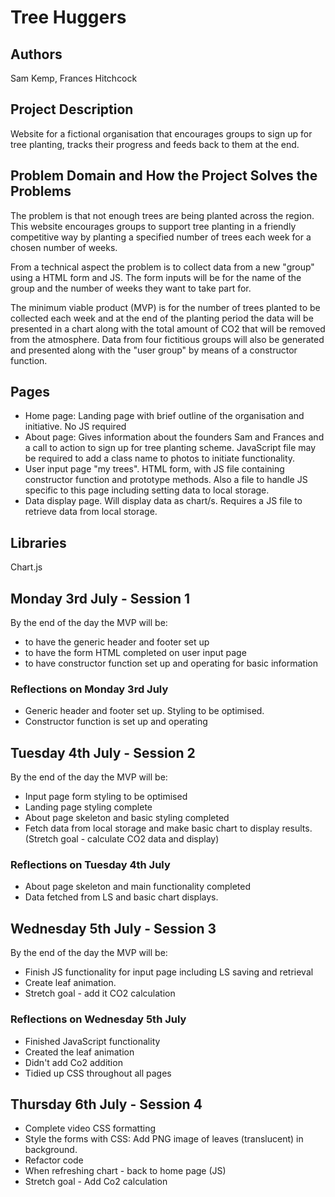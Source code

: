 # Tree Huggers

## Authors

Sam Kemp,
Frances Hitchcock

## Project Description

Website for a fictional organisation that encourages groups to sign up for tree planting, tracks their progress and feeds back to them at the end.

## Problem Domain and How the Project Solves the Problems

The problem is that not enough trees are being planted across the region. This website encourages groups to support tree planting in a friendly competitive way by planting a specified number of trees each week for a chosen number of weeks.

From a technical aspect the problem is to collect data from a new "group" using a HTML form and JS. The form inputs will be for the name of the group and the number of weeks they want to take part for.

The minimum viable product (MVP) is for the number of trees planted to be collected each week and at the end of the planting period the data will be presented in a chart along with the total amount of CO2 that will be removed from the atmosphere. Data from four fictitious groups will also be generated and presented along with the "user group" by means of a constructor function.

## Pages

- Home page: Landing page with brief outline of the organisation and initiative. No JS required
- About page: Gives information about the founders Sam and Frances and a call to action to sign up for tree planting scheme. JavaScript file may be required to add a class name to photos to initiate functionality.
- User input page "my trees". HTML form, with JS file containing constructor function and prototype methods. Also a file to handle JS specific to this page including setting data to local storage.
- Data display page. Will display data as chart/s. Requires a JS file to retrieve data from local storage.

## Libraries

Chart.js

## Monday 3rd July - Session 1

By the end of the day the MVP will be:

- to have the generic header and footer set up
- to have the form HTML completed on user input page
- to have constructor function set up and operating for basic information

### Reflections on Monday 3rd July

- Generic header and footer set up. Styling to be optimised.
- Constructor function is set up and operating

## Tuesday 4th July - Session 2

By the end of the day the MVP will be:

- Input page form styling to be optimised
- Landing page styling complete
- About page skeleton and basic styling completed
- Fetch data from local storage and make basic chart to display results. (Stretch goal - calculate CO2 data and display)

### Reflections on Tuesday 4th July

- About page skeleton and main functionality completed
- Data fetched from LS and basic chart displays.

## Wednesday 5th July - Session 3

By the end of the day the MVP will be:

- Finish JS functionality for input page including LS saving and retrieval
- Create leaf animation.
- Stretch goal - add it CO2 calculation

### Reflections on Wednesday 5th July

- Finished JavaScript functionality
- Created the leaf animation
- Didn't add Co2 addition
- Tidied up CSS throughout all pages

## Thursday 6th July - Session 4

- Complete video CSS formatting
- Style the forms with CSS: Add PNG image of leaves (translucent) in background.
- Refactor code
- When refreshing chart - back to home page (JS)
- Stretch goal - Add Co2 calculation
